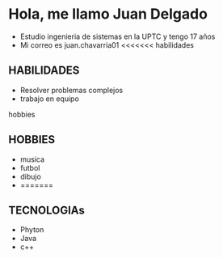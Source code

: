 # Hola, me llamo Juan Delgado
- Estudio ingenieria de sistemas en la UPTC y tengo 17 años
- Mi correo es juan.chavarria01
<<<<<<< habilidades
## HABILIDADES
- Resolver problemas complejos
- trabajo en equipo

 hobbies
## HOBBIES
- musica
- futbol
- dibujo
- =======
## TECNOLOGIAs
- Phyton
- Java
- c++
